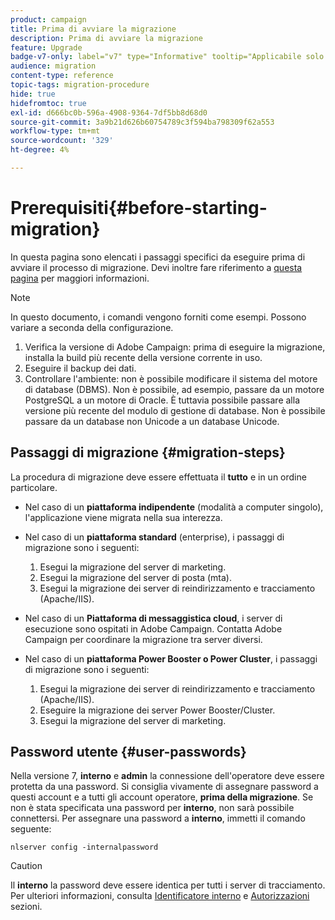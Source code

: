 ```yaml
---
product: campaign
title: Prima di avviare la migrazione
description: Prima di avviare la migrazione
feature: Upgrade
badge-v7-only: label="v7" type="Informative" tooltip="Applicabile solo a Campaign Classic v7"
audience: migration
content-type: reference
topic-tags: migration-procedure
hide: true
hidefromtoc: true
exl-id: d666bc0b-596a-4908-9364-7df5bb8d68d0
source-git-commit: 3a9b21d626b60754789c3f594ba798309f62a553
workflow-type: tm+mt
source-wordcount: '329'
ht-degree: 4%

---
```


# Prerequisiti{#before-starting-migration}



In questa pagina sono elencati i passaggi specifici da eseguire prima di avviare il processo di migrazione. Devi inoltre fare riferimento a [questa pagina](about-migration.md) per maggiori informazioni.

>[!NOTE]
>
>In questo documento, i comandi vengono forniti come esempi. Possono variare a seconda della configurazione.

1. Verifica la versione di Adobe Campaign: prima di eseguire la migrazione, installa la build più recente della versione corrente in uso.
1. Eseguire il backup dei dati.
1. Controllare l&#39;ambiente: non è possibile modificare il sistema del motore di database (DBMS). Non è possibile, ad esempio, passare da un motore PostgreSQL a un motore di Oracle. È tuttavia possibile passare alla versione più recente del modulo di gestione di database. Non è possibile passare da un database non Unicode a un database Unicode.

## Passaggi di migrazione {#migration-steps}

La procedura di migrazione deve essere effettuata il **tutto** e in un ordine particolare.

* Nel caso di un **piattaforma indipendente** (modalità a computer singolo), l&#39;applicazione viene migrata nella sua interezza.
* Nel caso di un **piattaforma standard** (enterprise), i passaggi di migrazione sono i seguenti:

   1. Esegui la migrazione del server di marketing.
   1. Esegui la migrazione del server di posta (mta).
   1. Esegui la migrazione dei server di reindirizzamento e tracciamento (Apache/IIS).

* Nel caso di un **Piattaforma di messaggistica cloud**, i server di esecuzione sono ospitati in Adobe Campaign. Contatta Adobe Campaign per coordinare la migrazione tra server diversi.
* Nel caso di un **piattaforma Power Booster o Power Cluster**, i passaggi di migrazione sono i seguenti:

   1. Esegui la migrazione dei server di reindirizzamento e tracciamento (Apache/IIS).
   1. Eseguire la migrazione dei server Power Booster/Cluster.
   1. Esegui la migrazione del server di marketing.

## Password utente {#user-passwords}

Nella versione 7, **interno** e **admin** la connessione dell&#39;operatore deve essere protetta da una password. Si consiglia vivamente di assegnare password a questi account e a tutti gli account operatore, **prima della migrazione**. Se non è stata specificata una password per **interno**, non sarà possibile connettersi. Per assegnare una password a **interno**, immetti il comando seguente:

```
nlserver config -internalpassword
```

>[!CAUTION]
>
>Il **interno** la password deve essere identica per tutti i server di tracciamento. Per ulteriori informazioni, consulta [Identificatore interno](../../installation/using/configuring-campaign-server.md#internal-identifier) e [Autorizzazioni](../../platform/using/access-management.md) sezioni.

